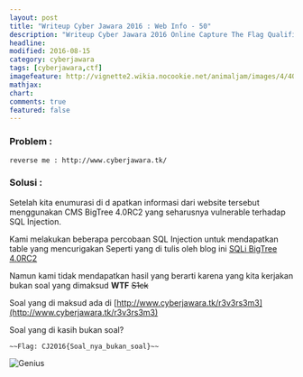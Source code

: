 ```yaml
---
layout: post
title: "Writeup Cyber Jawara 2016 : Web Info - 50"
description: "Writeup Cyber Jawara 2016 Online Capture The Flag Qualification"
headline: 
modified: 2016-08-15
category: cyberjawara
tags: [cyberjawara,ctf]
imagefeature: http://vignette2.wikia.nocookie.net/animaljam/images/4/40/623px-Genius-meme.png
mathjax: 
chart: 
comments: true
featured: false
---
```


### Problem :

`reverse me : http://www.cyberjawara.tk/`


### Solusi :

Setelah kita enumurasi di d apatkan informasi dari website tersebut 
menggunakan CMS BigTree 4.0RC2 yang seharusnya vulnerable terhadap SQL Injection.

Kami melakukan beberapa percobaan SQL Injection untuk mendapatkan table yang mencurigakan
Seperti yang di tulis oleh blog ini [SQLi BigTree 4.0RC2](https://exploit.ph/web-hacking/2015/02/08/a-web-hack/)

Namun kami tidak mendapatkan hasil yang berarti karena yang kita kerjakan bukan soal 
yang dimaksud **WTF** ~~S1ck~~

Soal yang di maksud ada di [http://www.cyberjawara.tk/r3v3rs3m3](http://www.cyberjawara.tk/r3v3rs3m3)

Soal yang di kasih bukan soal? 

`~~Flag: CJ2016{Soal_nya_bukan_soal}~~`

![Genius](http://vignette2.wikia.nocookie.net/animaljam/images/4/40/623px-Genius-meme.png)